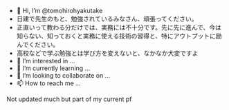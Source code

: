 - 👋 Hi, I’m @tomohirohyakutake
- 日建で先生のもと、勉強されているみなさん、頑張ってください。
- 正直いって教わる分だけでは、実務には不十分です。先に先に進んで、今は知らない、知っておくと実務に使える技術の習得と、特にアウトプットに励んでください。
- 高校などで学ぶ勉強とは学び方を変えないと、なかなか大変ですよ
- 👀 I’m interested in ...
- 🌱 I’m currently learning ...
- 💞️ I’m looking to collaborate on ...
- 📫 How to reach me ...

<!---
tomohirohyakutake/tomohirohyakutake is a ✨ special ✨ repository because its `README.md` (this file) appears on your GitHub profile.
You can click the Preview link to take a look at your changes.
--->
Not updated much but part of my current pf
